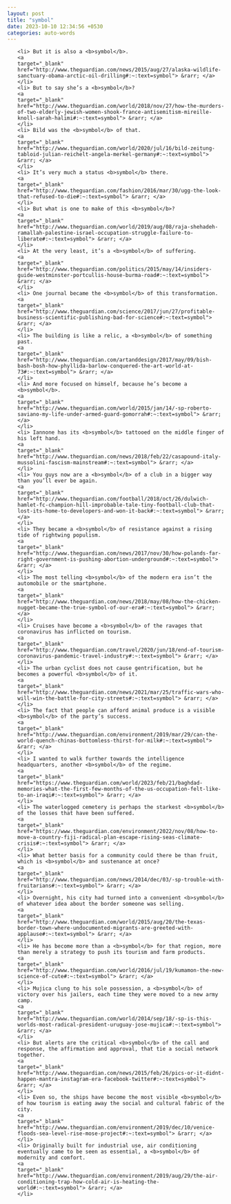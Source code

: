 ```yaml
---
layout: post
title: "symbol"
date: 2023-10-10 12:34:56 +0530
categories: auto-words
---
```

<ol>

    <li> But it is also a <b>symbol</b>.
    <a 
    target="_blank" 
    href="http://www.theguardian.com/news/2015/aug/27/alaska-wildlife-sanctuary-obama-arctic-oil-drilling#:~:text=symbol"> &rarr; </a>
    </li>
    <li> But to say she’s a <b>symbol</b>?
    <a 
    target="_blank" 
    href="http://www.theguardian.com/world/2018/nov/27/how-the-murders-of-two-elderly-jewish-women-shook-france-antisemitism-mireille-knoll-sarah-halimi#:~:text=symbol"> &rarr; </a>
    </li>
    <li> Bild was the <b>symbol</b> of that.
    <a 
    target="_blank" 
    href="http://www.theguardian.com/world/2020/jul/16/bild-zeitung-tabloid-julian-reichelt-angela-merkel-germany#:~:text=symbol"> &rarr; </a>
    </li>
    <li> It’s very much a status <b>symbol</b> there.
    <a 
    target="_blank" 
    href="http://www.theguardian.com/fashion/2016/mar/30/ugg-the-look-that-refused-to-die#:~:text=symbol"> &rarr; </a>
    </li>
    <li> But what is one to make of this <b>symbol</b>?
    <a 
    target="_blank" 
    href="http://www.theguardian.com/world/2019/aug/08/raja-shehadeh-ramallah-palestine-israel-occupation-struggle-failure-to-liberate#:~:text=symbol"> &rarr; </a>
    </li>
    <li> At the very least, it’s a <b>symbol</b> of suffering.
    <a 
    target="_blank" 
    href="http://www.theguardian.com/politics/2015/may/14/insiders-guide-westminster-portcullis-house-burma-road#:~:text=symbol"> &rarr; </a>
    </li>
    <li> One journal became the <b>symbol</b> of this transformation.
    <a 
    target="_blank" 
    href="http://www.theguardian.com/science/2017/jun/27/profitable-business-scientific-publishing-bad-for-science#:~:text=symbol"> &rarr; </a>
    </li>
    <li> The building is like a relic, a <b>symbol</b> of something past.
    <a 
    target="_blank" 
    href="http://www.theguardian.com/artanddesign/2017/may/09/bish-bash-bosh-how-phyllida-barlow-conquered-the-art-world-at-73#:~:text=symbol"> &rarr; </a>
    </li>
    <li> And more focused on himself, because he’s become a <b>symbol</b>.
    <a 
    target="_blank" 
    href="http://www.theguardian.com/world/2015/jan/14/-sp-roberto-saviano-my-life-under-armed-guard-gomorrah#:~:text=symbol"> &rarr; </a>
    </li>
    <li> Iannone has its <b>symbol</b> tattooed on the middle finger of his left hand.
    <a 
    target="_blank" 
    href="http://www.theguardian.com/news/2018/feb/22/casapound-italy-mussolini-fascism-mainstream#:~:text=symbol"> &rarr; </a>
    </li>
    <li> You guys now are a <b>symbol</b> of a club in a bigger way than you’ll ever be again.
    <a 
    target="_blank" 
    href="http://www.theguardian.com/football/2018/oct/26/dulwich-hamlet-fc-champion-hill-improbable-tale-tiny-football-club-that-lost-its-home-to-developers-and-won-it-back#:~:text=symbol"> &rarr; </a>
    </li>
    <li> They became a <b>symbol</b> of resistance against a rising tide of rightwing populism.
    <a 
    target="_blank" 
    href="http://www.theguardian.com/news/2017/nov/30/how-polands-far-right-government-is-pushing-abortion-underground#:~:text=symbol"> &rarr; </a>
    </li>
    <li> The most telling <b>symbol</b> of the modern era isn’t the automobile or the smartphone.
    <a 
    target="_blank" 
    href="http://www.theguardian.com/news/2018/may/08/how-the-chicken-nugget-became-the-true-symbol-of-our-era#:~:text=symbol"> &rarr; </a>
    </li>
    <li> Cruises have become a <b>symbol</b> of the ravages that coronavirus has inflicted on tourism.
    <a 
    target="_blank" 
    href="http://www.theguardian.com/travel/2020/jun/18/end-of-tourism-coronavirus-pandemic-travel-industry#:~:text=symbol"> &rarr; </a>
    </li>
    <li> The urban cyclist does not cause gentrification, but he becomes a powerful <b>symbol</b> of it.
    <a 
    target="_blank" 
    href="http://www.theguardian.com/news/2021/mar/25/traffic-wars-who-will-win-the-battle-for-city-streets#:~:text=symbol"> &rarr; </a>
    </li>
    <li> The fact that people can afford animal produce is a visible <b>symbol</b> of the party’s success.
    <a 
    target="_blank" 
    href="http://www.theguardian.com/environment/2019/mar/29/can-the-world-quench-chinas-bottomless-thirst-for-milk#:~:text=symbol"> &rarr; </a>
    </li>
    <li> I wanted to walk further towards the intelligence headquarters, another <b>symbol</b> of the regime.
    <a 
    target="_blank" 
    href="https://www.theguardian.com/world/2023/feb/21/baghdad-memories-what-the-first-few-months-of-the-us-occupation-felt-like-to-an-iraqi#:~:text=symbol"> &rarr; </a>
    </li>
    <li> The waterlogged cemetery is perhaps the starkest <b>symbol</b> of the losses that have been suffered.
    <a 
    target="_blank" 
    href="https://www.theguardian.com/environment/2022/nov/08/how-to-move-a-country-fiji-radical-plan-escape-rising-seas-climate-crisis#:~:text=symbol"> &rarr; </a>
    </li>
    <li> What better basis for a community could there be than fruit, which is <b>symbol</b> and sustenance at once?
    <a 
    target="_blank" 
    href="http://www.theguardian.com/news/2014/dec/03/-sp-trouble-with-fruitarians#:~:text=symbol"> &rarr; </a>
    </li>
    <li> Overnight, his city had turned into a convenient <b>symbol</b> of whatever idea about the border someone was selling.
    <a 
    target="_blank" 
    href="http://www.theguardian.com/world/2015/aug/20/the-texas-border-town-where-undocumented-migrants-are-greeted-with-applause#:~:text=symbol"> &rarr; </a>
    </li>
    <li> He has become more than a <b>symbol</b> for that region, more than merely a strategy to push its tourism and farm products.
    <a 
    target="_blank" 
    href="http://www.theguardian.com/world/2016/jul/19/kumamon-the-new-science-of-cute#:~:text=symbol"> &rarr; </a>
    </li>
    <li> Mujica clung to his sole possession, a <b>symbol</b> of victory over his jailers, each time they were moved to a new army camp.
    <a 
    target="_blank" 
    href="http://www.theguardian.com/world/2014/sep/18/-sp-is-this-worlds-most-radical-president-uruguay-jose-mujica#:~:text=symbol"> &rarr; </a>
    </li>
    <li> But alerts are the critical <b>symbol</b> of the call and response, the affirmation and approval, that tie a social network together.
    <a 
    target="_blank" 
    href="http://www.theguardian.com/news/2015/feb/26/pics-or-it-didnt-happen-mantra-instagram-era-facebook-twitter#:~:text=symbol"> &rarr; </a>
    </li>
    <li> Even so, the ships have become the most visible <b>symbol</b> of how tourism is eating away the social and cultural fabric of the city.
    <a 
    target="_blank" 
    href="http://www.theguardian.com/environment/2019/dec/10/venice-floods-sea-level-rise-mose-project#:~:text=symbol"> &rarr; </a>
    </li>
    <li> Originally built for industrial use, air conditioning eventually came to be seen as essential, a <b>symbol</b> of modernity and comfort.
    <a 
    target="_blank" 
    href="http://www.theguardian.com/environment/2019/aug/29/the-air-conditioning-trap-how-cold-air-is-heating-the-world#:~:text=symbol"> &rarr; </a>
    </li>